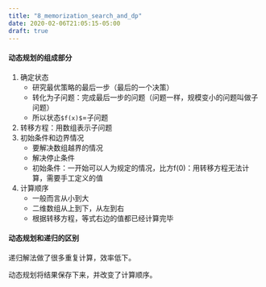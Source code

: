 ```yaml
---
title: "8_memorization_search_and_dp"
date: 2020-02-06T21:05:15-05:00
draft: true
---
```



#### 动态规划的组成部分

1. 确定状态
	- 研究最优策略的最后一步（最后的一个决策）
	- 转化为子问题：完成最后一步的问题（问题一样，规模变小的问题叫做子问题）
	- 所以状态`$f(x)$`=子问题
2. 转移方程：用数组表示子问题
3. 初始条件和边界情况
	- 要解决数组越界的情况
	- 解决停止条件
	- 初始条件：一开始可以人为规定的情况，比方f(0)：用转移方程无法计算，需要手工定义的值
4. 计算顺序
	- 一般而言从小到大
	- 二维数组从上到下，从左到右
	- 根据转移方程，等式右边的值都已经计算完毕

#### 动态规划和递归的区别

递归解法做了很多重复计算，效率低下。

动态规划将结果保存下来，并改变了计算顺序。